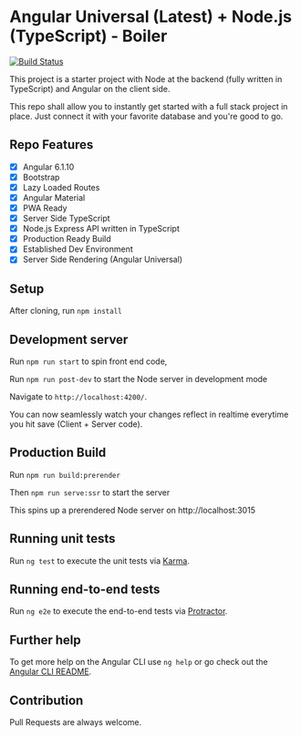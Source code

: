 # Angular Universal (Latest) + Node.js (TypeScript) - Boiler

[![Build Status](https://travis-ci.com/meetdave3/angular-node-typescript-boiler.svg?branch=master)](https://travis-ci.com/meetdave3/angular-node-typescript-boiler)

This project is a starter project with Node at the backend (fully written in TypeScript) and Angular on the client side. 

This repo shall allow you to instantly get started with a full stack project in place. Just connect it with your favorite database and you're good to go.

## Repo Features 

- [x] Angular 6.1.10
- [x] Bootstrap
- [x] Lazy Loaded Routes
- [x] Angular Material
- [x] PWA Ready
- [x] Server Side TypeScript
- [x] Node.js Express API written in TypeScript
- [x] Production Ready Build
- [x] Established Dev Environment
- [x] Server Side Rendering (Angular Universal)

## Setup

After cloning, run `npm install`

## Development server

Run `npm run start` to spin front end code,

Run `npm run post-dev` to start the Node server in development mode

Navigate to `http://localhost:4200/`. 

You can now seamlessly watch your changes reflect in realtime everytime you hit save (Client + Server code).

## Production Build

Run `npm run build:prerender`

Then `npm run serve:ssr` to start the server

This spins up a prerendered Node server on http://localhost:3015

## Running unit tests

Run `ng test` to execute the unit tests via [Karma](https://karma-runner.github.io).

## Running end-to-end tests

Run `ng e2e` to execute the end-to-end tests via [Protractor](http://www.protractortest.org/).

## Further help

To get more help on the Angular CLI use `ng help` or go check out the [Angular CLI README](https://github.com/angular/angular-cli/blob/master/README.md).

## Contribution

Pull Requests are always welcome. 
